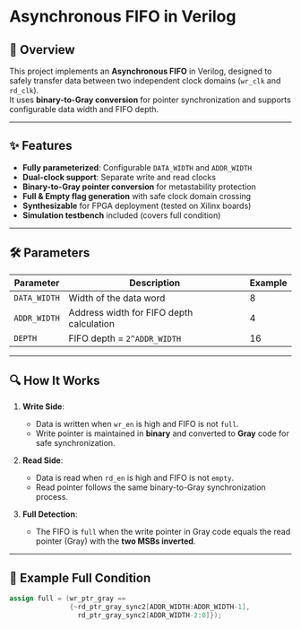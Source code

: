 
# Asynchronous FIFO in Verilog

## 📌 Overview
This project implements an **Asynchronous FIFO** in Verilog, designed to safely transfer data between two independent clock domains (`wr_clk` and `rd_clk`).  
It uses **binary-to-Gray conversion** for pointer synchronization and supports configurable data width and FIFO depth.

---

## ✨ Features
- **Fully parameterized**: Configurable `DATA_WIDTH` and `ADDR_WIDTH`
- **Dual-clock support**: Separate write and read clocks
- **Binary-to-Gray pointer conversion** for metastability protection
- **Full & Empty flag generation** with safe clock domain crossing
- **Synthesizable** for FPGA deployment (tested on Xilinx boards)
- **Simulation testbench** included (covers full condition)

---

## 🛠 Parameters
| Parameter     | Description                              | Example |
|---------------|------------------------------------------|---------|
| `DATA_WIDTH`  | Width of the data word                   | 8       |
| `ADDR_WIDTH`  | Address width for FIFO depth calculation | 4       |
| `DEPTH`       | FIFO depth = `2^ADDR_WIDTH`              | 16      |

---

## 🔍 How It Works
1. **Write Side**:
   - Data is written when `wr_en` is high and FIFO is not `full`.
   - Write pointer is maintained in **binary** and converted to **Gray** code for safe synchronization.

2. **Read Side**:
   - Data is read when `rd_en` is high and FIFO is not `empty`.
   - Read pointer follows the same binary-to-Gray synchronization process.

3. **Full Detection**:
   - The FIFO is `full` when the write pointer in Gray code equals the read pointer (Gray) with the **two MSBs inverted**.

---

## 📜 Example Full Condition
```verilog
assign full = (wr_ptr_gray == 
               {~rd_ptr_gray_sync2[ADDR_WIDTH:ADDR_WIDTH-1],
                 rd_ptr_gray_sync2[ADDR_WIDTH-2:0]});


